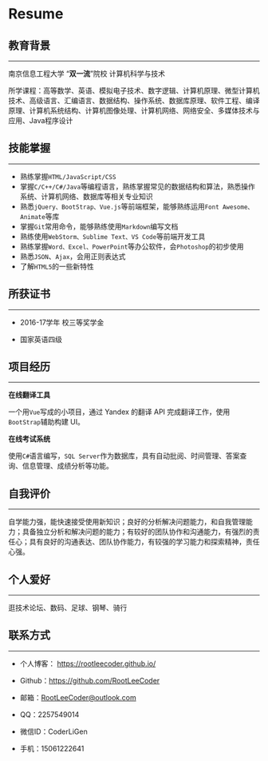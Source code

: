 # Resume



## 教育背景

---

南京信息工程大学		“**双一流**”院校		计算机科学与技术

所学课程：高等数学、英语、模拟电子技术、数字逻辑、计算机原理、微型计算机技术、高级语言、汇编语言、数据结构、操作系统、数据库原理、软件工程、编译原理、计算机系统结构、计算机图像处理、计算机网络、网络安全、多媒体技术与应用、Java程序设计



## 技能掌握

---

- 熟练掌握`HTML/JavaScript/CSS`
- 掌握`C/C++/C#/Java`等编程语言，熟练掌握常见的数据结构和算法，熟悉操作系统、计算机网络、数据库等相关专业知识
- 熟悉`jQuery、BootStrap、Vue.js`等前端框架，能够熟练运用`Font Awesome、Animate`等库
- 掌握`Git`常用命令，能够熟练使用`Markdown`编写文档
- 熟练使用`WebStorm、Sublime Text、VS Code`等前端开发工具
- 熟练掌握`Word、Excel、PowerPoint`等办公软件，会`Photoshop`的初步使用
- 熟悉`JSON`、`Ajax`，会用正则表达式
- 了解`HTML5`的一些新特性



## 所获证书

---

- 2016-17学年 校三等奖学金

- 国家英语四级



## 项目经历

---

**在线翻译工具**

一个用`Vue`写成的小项目，通过 Yandex 的翻译 API 完成翻译工作，使用`BootStrap`辅助构建 UI。

**在线考试系统**

使用`C#`语言编写，`SQL Server`作为数据库，具有自动批阅、时间管理、答案查询、信息管理、成绩分析等功能。



## 自我评价

---

自学能力强，能快速接受使用新知识；良好的分析解决问题能力，和自我管理能力；具备独立分析和解决问题的能力；有较好的团队协作和沟通能力，有强烈的责任心；具有良好的沟通表达、团队协作能力，有较强的学习能力和探索精神，责任心强。



## 个人爱好

---

逛技术论坛、数码、足球、钢琴、骑行



## 联系方式

---

- 个人博客： https://rootleecoder.github.io/

- Github：https://github.com/RootLeeCoder

- 邮箱：RootLeeCoder@outlook.com

- QQ：2257549014

- 微信ID：CoderLiGen

- 手机：15061222641

